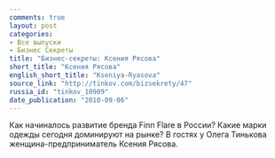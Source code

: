 ```yaml
---
comments: true
layout: post
categories:
- Все выпуски
- Бизнес Секреты
title: "Бизнес-секреты: Ксения Рясова"
short_title: "Ксения Рясова"
english_short_title: "Kseniya-Ryasova"
source_link: "http://tinkov.com/bizsekrety/47"
russia_id: "tinkov_10909"
date_publication: "2010-09-06"
---
```

Как начиналось развитие бренда Finn Flare в России? Какие марки одежды сегодня доминируют на рынке? В гостях у Олега Тинькова женщина-предприниматель Ксения Рясова.
